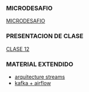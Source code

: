 ### MICRODESAFIO
[MICRODESAFIO](https://docs.google.com/presentation/d/e/2PACX-1vR38Y5ZFZH45l34qfj_JKAMJbqHvvOeYko9kSBeH8Z91kzjZdWx_9TXv4D80ezCDQ/pub?start=false&loop=false&delayms=3000)

### PRESENTACION DE CLASE
[CLASE 12](https://docs.google.com/presentation/d/e/2PACX-1vQcpsriSYDPlGTkT4fmvF_a4m_yBvBWUFYQu1tty4zH_acv7o4fqoRsKGW-xX3MDg/pub?start=false&loop=false&delayms=3000)

### MATERIAL EXTENDIDO
* [arquitecture streams](https://www.upsolver.com/blog/streaming-data-architecture-key-components)
* [kafka + airflow](https://www.astronomer.io/docs/learn/airflow-kafka)
